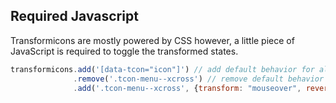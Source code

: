 ## Required Javascript

Transformicons are mostly powered by CSS however, a little piece of JavaScript is required to toggle the transformed states.

```javascript
transformicons.add('[data-tcon="icon"]') // add default behavior for all elements with the data attribute
              .remove('.tcon-menu--xcross') // remove default behavior for the first icon
              .add('.tcon-menu--xcross', {transform: "mouseover", revert: "mouseout"}); // add new behavior for the first icon
```